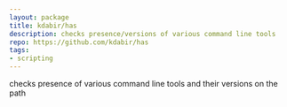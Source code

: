 ```yaml
---
layout: package
title: kdabir/has
description: checks presence/versions of various command line tools
repo: https://github.com/kdabir/has
tags:
- scripting
---
```



checks presence of various command line tools and their versions on the path